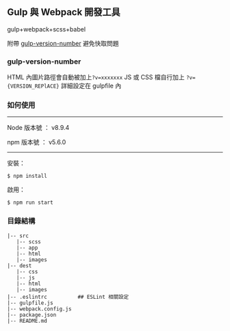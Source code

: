 ## Gulp 與 Webpack 開發工具
gulp+webpack+scss+babel

附帶 [gulp-version-number](https://www.npmjs.com/package/gulp-version-number) 避免快取問題

### gulp-version-number
HTML 內圖片路徑會自動被加上`?v=xxxxxxx`
JS 或 CSS 檔自行加上 `?v={VERSION_REPlACE}`
詳細設定在 gulpfile 內

### 如何使用

***

Node 版本號 ： v8.9.4

npm 版本號 ： v5.6.0

***

安裝：

```
$ npm install
```

啟用：

```
$ npm run start
```

### 目錄結構

```
|-- src
   |-- scss
   |-- app
   |-- html
   |-- images
|-- dest
   |-- css
   |-- js
   |-- html
   |-- images
|-- .eslintrc          ## ESLint 相關設定
|-- gulpfile.js
|-- webpack.config.js
|-- package.json
|-- README.md
```
